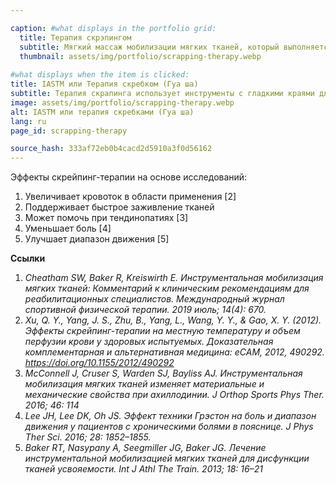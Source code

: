 ```yaml
---

caption: #what displays in the portfolio grid:
  title: Терапия скрэпингом
  subtitle: Мягкий массаж мобилизации мягких тканей, который выполняется с помощью инструмента для скобления для лечения повреждений мягких тканей.
  thumbnail: assets/img/portfolio/scrapping-therapy.webp
  
#what displays when the item is clicked:
title: IASTM или Терапия скребком (Гуа ша)
subtitle: Терапия скрапинга использует инструменты с гладкими краями для скребкования кожи до появления красных пятен. Цель этого вмешательства - разрушить фасциальные ограничения и рубцовую ткань, которая могла возникнуть в результате иммобилизации, операции или мышечно-суставных напряжений и травм.
image: assets/img/portfolio/scrapping-therapy.webp
alt: IASTM или терапия скребками (Гуа ша)
lang: ru
page_id: scrapping-therapy

source_hash: 333af72eb0b4cacd2d5910a3f0d56162
---
```

Эффекты скрейпинг-терапии на основе исследований:
1. Увеличивает кровоток в области применения [2]
2. Поддерживает быстрое заживление тканей
3. Может помочь при тендинопатиях [3]
4. Уменьшает боль [4]
5. Улучшает диапазон движения [5]

**Ссылки**
1. *Cheatham SW, Baker R, Kreiswirth E. Инструментальная мобилизация мягких тканей: Комментарий к клиническим рекомендациям для реабилитационных специалистов. Международный журнал спортивной физической терапии. 2019 июль; 14(4): 670.*
2. *Xu, Q. Y., Yang, J. S., Zhu, B., Yang, L., Wang, Y. Y., & Gao, X. Y. (2012). Эффекты скрейпинг-терапии на местную температуру и объем перфузии крови у здоровых испытуемых. Доказательная комплементарная и альтернативная медицина: eCAM, 2012, 490292. https://doi.org/10.1155/2012/490292*
3. *McConnell J, Cruser S, Warden SJ, Bayliss AJ. Инструментальная мобилизация мягких тканей изменяет материальные и механические свойства при ахиллодинии. J Orthop Sports Phys Ther. 2016; 46: 114*
4. *Lee JH, Lee DK, Oh JS. Эффект техники Грэстон на боль и диапазон движения у пациентов с хроническими болями в пояснице. J Phys Ther Sci. 2016; 28: 1852–1855.*
5. *Baker RT, Nasypany A, Seegmiller JG, Baker JG. Лечение инструментальной мобилизацией мягких тканей для дисфункции тканей усвояемости. Int J Athl The Train. 2013; 18: 16–21*